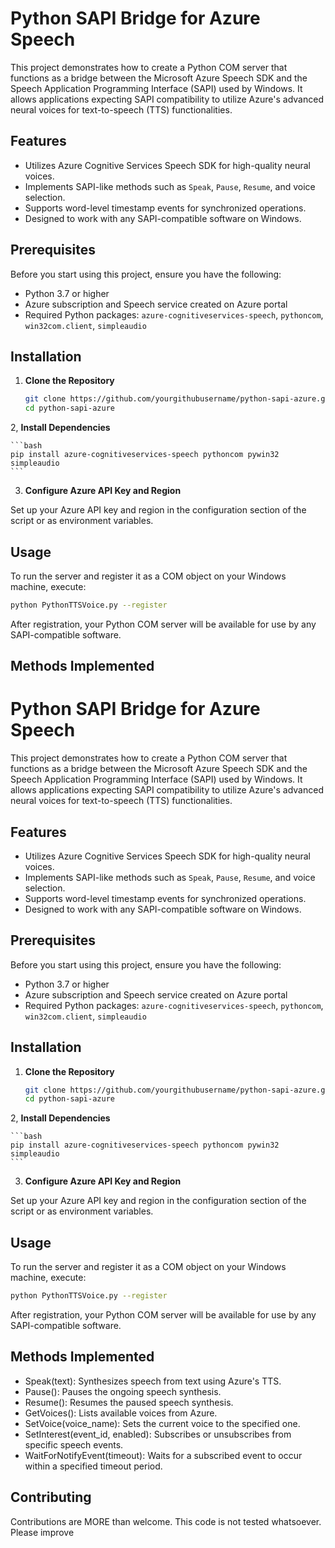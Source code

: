 # Python SAPI Bridge for Azure Speech

This project demonstrates how to create a Python COM server that functions as a bridge between the Microsoft Azure Speech SDK and the Speech Application Programming Interface (SAPI) used by Windows. It allows applications expecting SAPI compatibility to utilize Azure's advanced neural voices for text-to-speech (TTS) functionalities.

## Features

- Utilizes Azure Cognitive Services Speech SDK for high-quality neural voices.
- Implements SAPI-like methods such as `Speak`, `Pause`, `Resume`, and voice selection.
- Supports word-level timestamp events for synchronized operations.
- Designed to work with any SAPI-compatible software on Windows.

## Prerequisites

Before you start using this project, ensure you have the following:
- Python 3.7 or higher
- Azure subscription and Speech service created on Azure portal
- Required Python packages: `azure-cognitiveservices-speech`, `pythoncom`, `win32com.client`, `simpleaudio`

## Installation

1. **Clone the Repository**
   ```bash
   git clone https://github.com/yourgithubusername/python-sapi-azure.git
   cd python-sapi-azure
   ```
2, **Install Dependencies**

    ```bash
    pip install azure-cognitiveservices-speech pythoncom pywin32 simpleaudio
    ```

3. **Configure Azure API Key and Region**

Set up your Azure API key and region in the configuration section of the script or as environment variables.

## Usage

To run the server and register it as a COM object on your Windows machine, execute:

```bash
python PythonTTSVoice.py --register
```

After registration, your Python COM server will be available for use by any SAPI-compatible software.

## Methods Implemented

# Python SAPI Bridge for Azure Speech

This project demonstrates how to create a Python COM server that functions as a bridge between the Microsoft Azure Speech SDK and the Speech Application Programming Interface (SAPI) used by Windows. It allows applications expecting SAPI compatibility to utilize Azure's advanced neural voices for text-to-speech (TTS) functionalities.

## Features

- Utilizes Azure Cognitive Services Speech SDK for high-quality neural voices.
- Implements SAPI-like methods such as `Speak`, `Pause`, `Resume`, and voice selection.
- Supports word-level timestamp events for synchronized operations.
- Designed to work with any SAPI-compatible software on Windows.

## Prerequisites

Before you start using this project, ensure you have the following:
- Python 3.7 or higher
- Azure subscription and Speech service created on Azure portal
- Required Python packages: `azure-cognitiveservices-speech`, `pythoncom`, `win32com.client`, `simpleaudio`

## Installation

1. **Clone the Repository**
   ```bash
   git clone https://github.com/yourgithubusername/python-sapi-azure.git
   cd python-sapi-azure
   ```
2, **Install Dependencies**

    ```bash
    pip install azure-cognitiveservices-speech pythoncom pywin32 simpleaudio
    ```

3. **Configure Azure API Key and Region**

Set up your Azure API key and region in the configuration section of the script or as environment variables.

## Usage

To run the server and register it as a COM object on your Windows machine, execute:

```bash
python PythonTTSVoice.py --register
```

After registration, your Python COM server will be available for use by any SAPI-compatible software.

## Methods Implemented

* Speak(text): Synthesizes speech from text using Azure's TTS.
* Pause(): Pauses the ongoing speech synthesis.
* Resume(): Resumes the paused speech synthesis.
* GetVoices(): Lists available voices from Azure.
* SetVoice(voice_name): Sets the current voice to the specified one.
* SetInterest(event_id, enabled): Subscribes or unsubscribes from specific speech events.
* WaitForNotifyEvent(timeout): Waits for a subscribed event to occur within a specified timeout period.

## Contributing

Contributions are MORE than welcome. This code is not tested whatsoever. Please improve

